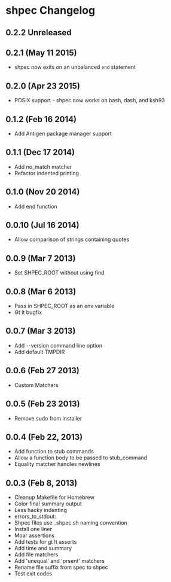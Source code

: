 # shpec Changelog

## 0.2.2 Unreleased

## 0.2.1 (May 11 2015)
  * shpec now exits on an unbalanced `end` statement

## 0.2.0 (Apr 23 2015)
  * POSIX support - shpec now works on bash, dash, and ksh93

## 0.1.2 (Feb 16 2014)
  * Add Antigen package manager support

## 0.1.1 (Dec 17 2014)
  * Add no_match matcher
  * Refactor indented printing

## 0.1.0 (Nov 20 2014)

 * Add end function

## 0.0.10 (Jul 16 2014)

 * Allow comparison of strings containing quotes

## 0.0.9 (Mar 7 2013)

 * Set SHPEC_ROOT without using find

## 0.0.8 (Mar 6 2013)

 * Pass in SHPEC_ROOT as an env variable
 * Gt lt bugfix

## 0.0.7 (Mar 3 2013)

 * Add --version command line option
 * Add default TMPDIR

## 0.0.6 (Feb 27 2013)

 * Custom Matchers

## 0.0.5 (Feb 23 2013)

 * Remove sudo from installer

## 0.0.4 (Feb 22, 2013)

 * Add function to stub commands
 * Allow a function body to be passed to stub_command
 * Equality matcher handles newlines

## 0.0.3 (Feb 8, 2013)

  * Cleanup Makefile for Homebrew
  * Color final summary output
  * Less hacky indenting
  * errors_to_stdout:
  * Shpec files use <name>_shpec.sh naming convention
  * Install one liner
  * Moar assertions
  * Add tests for gt lt asserts
  * Add time and summary
  * Add file matchers
  * Add 'unequal' and 'prsent' matchers
  * Rename file suffix from spec to shpec
  * Test exit codes
